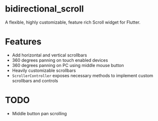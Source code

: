 # bidirectional_scroll

A flexible, highly customizable, feature rich Scroll widget for Flutter.

# Features

+ Add horizontal and vertical scrollbars
+ 360 degrees panning on touch enabled devices
+ 360 degrees panning on PC using middle mouse button
+ Heavily customizable scrollbars
+ `ScrollerController` exposes necessary methods to implement custom scrollbars and controls

# TODO

+ Middle button pan scrolling

